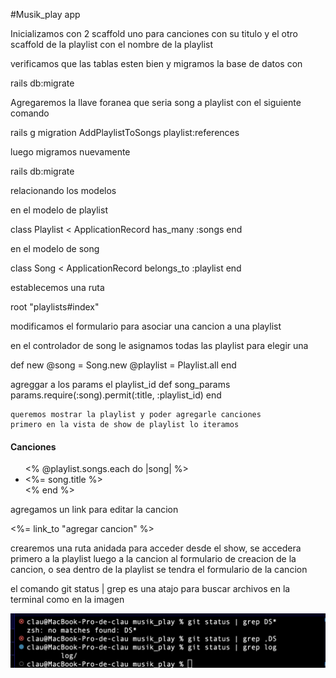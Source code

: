 #Musik_play app

Inicializamos con 2 scaffold uno para canciones con su titulo
y el otro scaffold de la playlist con el nombre de la playlist

verificamos que las tablas esten bien y migramos la base de datos con

rails db:migrate

Agregaremos la llave foranea que seria song a playlist con el siguiente comando

rails g migration AddPlaylistToSongs playlist:references

luego migramos nuevamente

rails db:migrate

relacionando los modelos

en el modelo de playlist

class Playlist < ApplicationRecord
  has_many :songs
end

en el modelo de song

class Song < ApplicationRecord
  belongs_to :playlist
end


establecemos una ruta

root "playlists#index"

modificamos el formulario para asociar una cancion
a una playlist

en el controlador de song le asignamos todas las playlist
para elegir una

 def new
    @song = Song.new
    @playlist = Playlist.all
  end

  agreggar a los params el playlist_id
   def song_params
      params.require(:song).permit(:title, :playlist_id)
    end

    queremos mostrar la playlist y poder agregarle canciones
    primero en la vista de show de playlist lo iteramos


<h4> Canciones </h4>

<ul>
  <% @playlist.songs.each do |song| %>
    <li> <%= song.title %> </li>
  <% end %>
</ul>

agregamos un link para editar la cancion 

<%= link_to "agregar cancion" %>

crearemos una ruta anidada para acceder desde el show, se accedera primero a la 
playlist luego a la cancion al formulario de creacion de la cancion, o sea dentro 
de la playlist se tendra el formulario de la cancion 

el comando git status | grep es una atajo para buscar archivos en la terminal
 como en la imagen 

 ![captura ](/app/assets/images/captures/Captura%20de%20pantalla%202024-08-25%20a%20la(s)%2019.10.36.png)